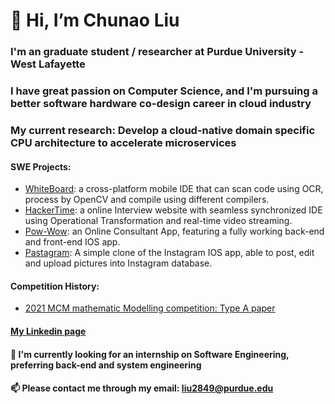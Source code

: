 # 👋 Hi, I’m Chunao Liu
### I'm an graduate student / researcher at Purdue University - West Lafayette
### I have great passion on Computer Science, and I'm pursuing a better software hardware co-design career in cloud industry
### My current research: Develop a cloud-native domain specific CPU architecture to accelerate microservices

#### SWE Projects:
  - [WhiteBoard](https://github.com/Anurag-Shah/WhiteBoard): a cross-platform mobile IDE that can scan code using OCR, process by OpenCV and compile using different compilers.
  - [HackerTime](https://github.com/HBillaud/HackerTime-Backend): a online Interview website with seamless synchronized IDE using Operational Transformation and real-time video streaming.
  - [Pow-Wow](https://github.com/aNewbieProgrammer/Pow-Wow): an Online Consultant App, featuring a fully working back-end and front-end IOS app.
  - [Pastagram](https://github.com/aNewbieProgrammer/Parstagram): A simple clone of the Instagram IOS app, able to post, edit and upload pictures into Instagram database.
 
#### Competition History:
  - [2021 MCM mathematic Modelling competition: Type A paper](https://github.com/aNewbieProgrammer/MCM-Paper)
  
#### [My Linkedin page](https://www.linkedin.com/in/chunao-liu-1a7a31204/)
 
#### 💞️ I'm currently looking for an internship on Software Engineering, preferring back-end and system engineering
#### 📫 Please contact me through my email: liu2849@purdue.edu

<!---
aNewbieProgrammer/aNewbieProgrammer is a ✨ special ✨ repository because its `README.md` (this file) appears on your GitHub profile.
You can click the Preview link to take a look at your changes.
--->
